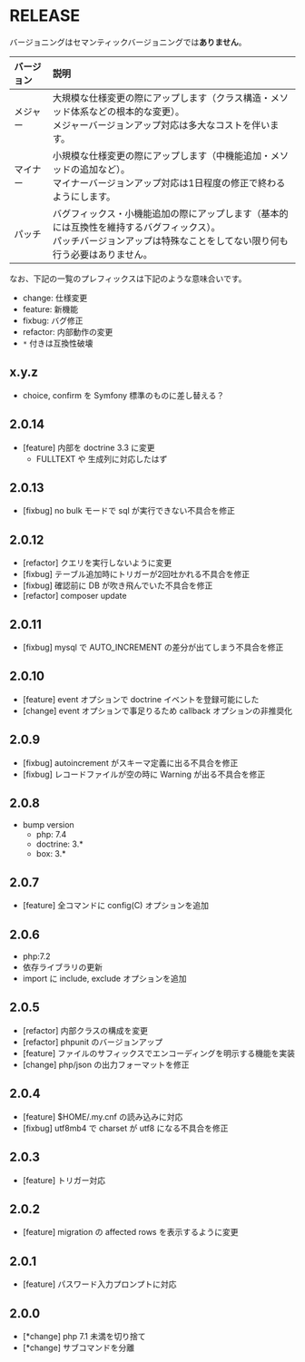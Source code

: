 # RELEASE

バージョニングはセマンティックバージョニングでは**ありません**。

| バージョン   | 説明
|:--           |:--
| メジャー     | 大規模な仕様変更の際にアップします（クラス構造・メソッド体系などの根本的な変更）。<br>メジャーバージョンアップ対応は多大なコストを伴います。
| マイナー     | 小規模な仕様変更の際にアップします（中機能追加・メソッドの追加など）。<br>マイナーバージョンアップ対応は1日程度の修正で終わるようにします。
| パッチ       | バグフィックス・小機能追加の際にアップします（基本的には互換性を維持するバグフィックス）。<br>パッチバージョンアップは特殊なことをしてない限り何も行う必要はありません。

なお、下記の一覧のプレフィックスは下記のような意味合いです。

- change: 仕様変更
- feature: 新機能
- fixbug: バグ修正
- refactor: 内部動作の変更
- `*` 付きは互換性破壊

## x.y.z

- choice, confirm を Symfony 標準のものに差し替える？

## 2.0.14

- [feature] 内部を doctrine 3.3 に変更
  - FULLTEXT や 生成列に対応したはず

## 2.0.13

- [fixbug] no bulk モードで sql が実行できない不具合を修正

## 2.0.12

- [refactor] クエリを実行しないように変更
- [fixbug] テーブル追加時にトリガーが2回吐かれる不具合を修正
- [fixbug] 確認前に DB が吹き飛んでいた不具合を修正
- [refactor] composer update

## 2.0.11

- [fixbug] mysql で AUTO_INCREMENT の差分が出てしまう不具合を修正

## 2.0.10

- [feature] event オプションで doctrine イベントを登録可能にした
- [change] event オプションで事足りるため callback オプションの非推奨化

## 2.0.9

- [fixbug] autoincrement がスキーマ定義に出る不具合を修正
- [fixbug] レコードファイルが空の時に Warning が出る不具合を修正

## 2.0.8

- bump version
  - php: 7.4
  - doctrine: 3.*
  - box: 3.*

## 2.0.7

- [feature] 全コマンドに config(C) オプションを追加

## 2.0.6

- php:7.2
- 依存ライブラリの更新
- import に include, exclude オプションを追加

## 2.0.5

- [refactor] 内部クラスの構成を変更
- [refactor] phpunit のバージョンアップ
- [feature] ファイルのサフィックスでエンコーディングを明示する機能を実装
- [change] php/json の出力フォーマットを修正

## 2.0.4

- [feature] $HOME/.my.cnf の読み込みに対応
- [fixbug] utf8mb4 で charset が utf8 になる不具合を修正

## 2.0.3

- [feature] トリガー対応

## 2.0.2

- [feature] migration の affected rows を表示するように変更

## 2.0.1

- [feature] パスワード入力プロンプトに対応

## 2.0.0

- [*change] php 7.1 未満を切り捨て
- [*change] サブコマンドを分離

